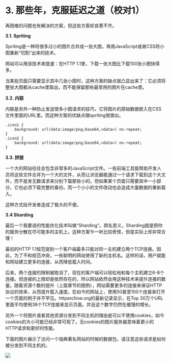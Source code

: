 # 3. 那些年，克服延迟之道（校对1）

再困难的问题也有解决的方案，但这些方案却良莠不齐。

**3.1. Spriting**

Spriting是一种将很多过小的图片合并成一张大图，再用JavaScript或者CSS将小图重新“切割”出来的技术。

网站可以用该技术来提速：在HTTP 1.1里，下载一张大图比下载100张小图快得多。

当某些页面只需要显示其中几张小图时，这种方案的缺点就凸显出来了：它必须将整张大图都从cache里取出，而不能保留那些最常用的图片在cache里。

**3.2. 内联**

内联是另外一种防止发送很多小图请求的技巧，它将图片的原始数据嵌入在CSS文件里面的URL里。而这种方案的优缺点跟spriting很类似。

    .icon1 {
        background: url(data:image/png;base64,<data>) no-repeat;
	}
    .icon2 {
        background: url(data:image/png;base64,<data>) no-repeat;
	}

**3.3. 拼接**

一个大的网站往往会包含非常多的JavaScript文件。一些前端工具能帮助开发人员将这些文件合并为一个大的文件，从而让浏览器能通过一个请求下载到这个大文件，而不是发无数请求来分别下载那些小的。但如果某个页面只需要其中一小部分，它也必须下载完整的备份。而一个小小的文件改动也会造成大量数据的重新载入。<!-- 这段是基于1.11翻译的 -->

这种方式给开发者造成了极大的不便。

**3.4 Sharding**

最后一个我要说的性能优化技术叫做“Sharding”。顾名思义，Sharding就是把你的服务分散在尽可能多的主机上。这种方案乍一听比较奇怪，但是实际上却非常合理！<!-- 这段是基于1.11翻译的 -->

最初的HTTP 1.1规范提到一个客户端最多只能对同一主机建立两个TCP连接。因此，为了不和规范冲突，一些聪明的网站使用了新的主机名。这样的话，用户就能和网站建立更多的连接，从而降低载入时间。<!-- 这段是基于1.11翻译的 -->

后来，两个连接的限制被取消了，现在的客户端可以轻松地和每个主机建立6-8个连接。但连接的上限却是依然存在的，所以网站依然会用这种技术来提升连接的数量。随着资源个数的提升（上面章节的图例），网站需要更多的连接来保证HTTP协议的效率，从而提升载入速度。在如今的网站上，使用50甚至100个连接来打开一个页面的例子并不罕见。httparchive.org的最新记录显示，在Top 30万个URL里面平均使用38个TCP连接来显示页面。并且这个数字仍然在缓慢的增长。<!-- 这段是基于1.11翻译的 -->

另外一个将图片或者其他资源分发到不同主机的理由是可以不使用cookies，如今cookies的大小可能已经非常可观了。无cookies的图片服务器意味着更小的HTTP请求和更好的性能。

下面的图片展示了访问一个瑞典著名网站的时候的数据包，请注意这些请求是如何被分发到不同主机的。

![](imgs/requests.png)
